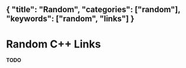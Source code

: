 {
  "title": "Random",
  "categories": ["random"],
  "keywords": ["random", "links"]
}
---
# Random C++ Links

**TODO**
